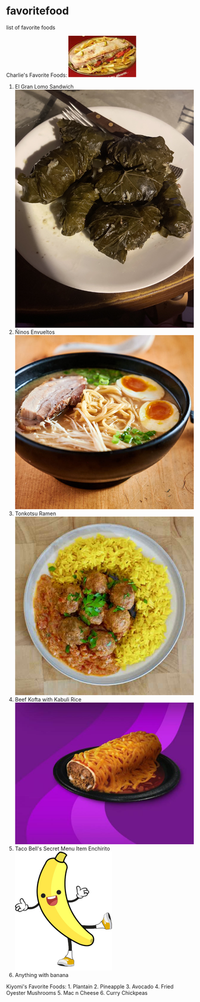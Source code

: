 # favoritefood
list of favorite foods

Charlie's Favorite Foods:
![lomo](./images/el-gran-lomo.jpeg)
1. El Gran Lomo Sandwich
![nino](./images/ninos-envueltos.jpeg)
2. Ñinos Envueltos
![ramen](./images/tonkotsu-ramen.jpeg)
3. Tonkotsu Ramen
![kofta](./images/beef-kofta.jpeg)
4. Beef Kofta with Kabuli Rice
![encherito](./images/enchirito.jpeg)
5. Taco Bell's Secret Menu Item Enchirito
![banana](./images/bananaman.png)
6. Anything with banana

Kiyomi's Favorite Foods: 1. Plantain 
                         2. Pineapple
                         3. Avocado
                         4. Fried Oyester Mushrooms
                         5. Mac n Cheese
                         6. Curry Chickpeas


